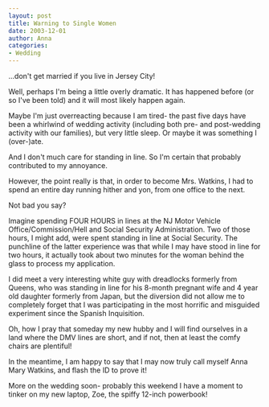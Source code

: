 ```yaml
---
layout: post
title: Warning to Single Women
date: 2003-12-01
author: Anna
categories:
- Wedding
---
```


...don't get married if you live in Jersey City!

Well, perhaps I'm being a little overly dramatic. It has happened before (or so I've been told) and it will most likely happen again.

Maybe I'm just overreacting because I am tired- the past five days have been a whirlwind of wedding activity (including both pre- and post-wedding activity with our families), but very little sleep. Or maybe it was something I (over-)ate.

And I don't much care for standing in line. So I'm certain that probably contributed to my annoyance.

However, the point really is that, in order to become Mrs. Watkins, I had to spend an entire day running hither and yon, from one office to the next.

Not bad you say?

Imagine spending FOUR HOURS in lines at the NJ Motor Vehicle Office/Commission/Hell and Social Security Administration. Two of those hours, I might add, were spent standing in line at Social Security. The punchline of the latter experience was that while I may have stood in line for two hours, it actually took about two minutes for the woman behind the glass to process my application.

I did meet a very interesting white guy with dreadlocks formerly from Queens, who was standing in line for his 8-month pregnant wife and 4 year old daughter formerly from Japan, but the diversion did not allow me to completely forget that I was participating in the most horrific and misguided experiment since the Spanish Inquisition.

Oh, how I pray that someday my new hubby and I will find ourselves in a land where the DMV lines are short, and if not, then at least the comfy chairs are plentiful!

In the meantime, I am happy to say that I may now truly call myself Anna Mary Watkins, and flash the ID to prove it!

More on the wedding soon- probably this weekend I have a moment to tinker on my new laptop, Zoe, the spiffy 12-inch powerbook!
